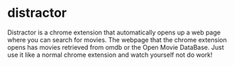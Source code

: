 # distractor
Distractor is a chrome extension that automatically opens up a web page where you can search for movies. 
The webpage that the chrome extension opens has movies retrieved from omdb or the Open Movie DataBase.
Just use it like a normal chrome extension and watch yourself not do work!
